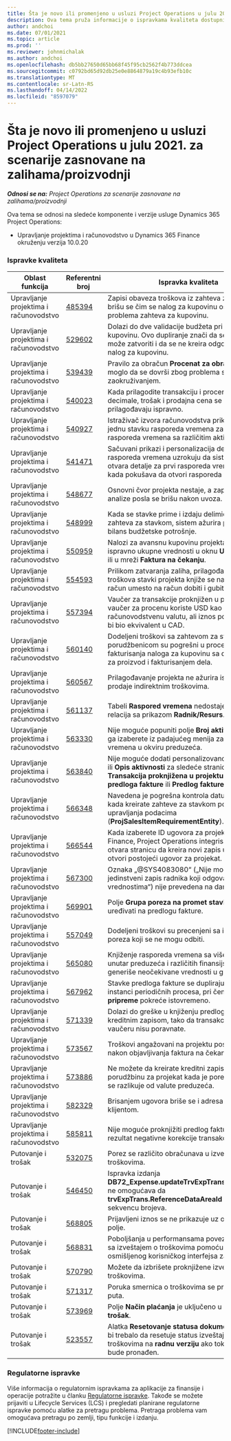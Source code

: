 ```yaml
---
title: Šta je novo ili promenjeno u usluzi Project Operations u julu 2021. za scenarije zasnovane na zalihama/proizvodnji
description: Ova tema pruža informacije o ispravkama kvaliteta dostupnim u izdanju za jul 2021. usluge Project Operations za scenarije zasnovane na zalihama/proizvodnji.
author: andchoi
ms.date: 07/01/2021
ms.topic: article
ms.prod: ''
ms.reviewer: johnmichalak
ms.author: andchoi
ms.openlocfilehash: db5bb27650d65bb68f45f95cb2562f4b773ddcea
ms.sourcegitcommit: c0792bd65d92db25e0e8864879a19c4b93efb10c
ms.translationtype: MT
ms.contentlocale: sr-Latn-RS
ms.lasthandoff: 04/14/2022
ms.locfileid: "8597079"
---
```

# <a name="whats-new-or-changed-in-project-operations-july-2021-for-stockedproduction-based-scenarios"></a>Šta je novo ili promenjeno u usluzi Project Operations u julu 2021. za scenarije zasnovane na zalihama/proizvodnji

_**Odnosi se na:** Project Operations za scenarije zasnovane na zalihama/proizvodnji_

Ova tema se odnosi na sledeće komponente i verzije usluge Dynamics 365 Project Operations:

- Upravljanje projektima i računovodstvo u Dynamics 365 Finance okruženju verzija 10.0.20
 
### <a name="quality-updates"></a>Ispravke kvaliteta
                                                                                                                                                                                  
| Oblast funkcija                      | Referentni broj| Ispravka kvaliteta                                                                                                                                                                          |
|-----------------------------------|--------|---------------------------------------------------------------------------------------------------------------------------------------------------------------------------------|
| Upravljanje projektima i računovodstvo | [485394](https://fix.lcs.dynamics.com/Issue/Details/?bugId=485394) | Zapisi obaveza troškova iz zahteva za kupovinu brišu se čim se nalog za kupovinu oslobodi problema zahteva za kupovinu.                                                                           |
| Upravljanje projektima i računovodstvo | [529602](https://fix.lcs.dynamics.com/Issue/Details/?bugId=529602) | Dolazi do dve validacije budžeta pri zahtevu za kupovinu. Ovo dupliranje znači da se zahtev ne može zatvoriti i da se ne kreira odgovarajući nalog za kupovinu.                                                                                                                        |
| Upravljanje projektima i računovodstvo | [539439](https://fix.lcs.dynamics.com/Issue/Details/?bugId=539439) | Pravilo za obračun **Procenat za obračun** nije moglo da se dovrši zbog problema sa zaokruživanjem.                                                                              |
| Upravljanje projektima i računovodstvo | [540023](https://fix.lcs.dynamics.com/Issue/Details/?bugId=540023) | Kada prilagodite transakciju i procenat sadrži decimale, trošak i prodajna cena se ne prilagođavaju ispravno.                                      |
| Upravljanje projektima i računovodstvo | [540927](https://fix.lcs.dynamics.com/Issue/Details/?bugId=540927) | Istraživač izvora računovodstva prikazuje sate za jednu stavku rasporeda vremena za više stavki rasporeda vremena sa različitim aktivnostima.                                      |
| Upravljanje projektima i računovodstvo | [541471](https://fix.lcs.dynamics.com/Issue/Details/?bugId=541471) | Sačuvani prikazi i personalizacija detalja stavke rasporeda vremena uzrokuju da sistem uvek otvara detalje za prvi rasporeda vremena na listi kada pokušava da otvori rasporeda vremena.  |
| Upravljanje projektima i računovodstvo | [548677](https://fix.lcs.dynamics.com/Issue/Details/?bugId=548677) | Osnovni čvor projekta nestaje, a zapisi strukturne analize posla se brišu nakon uvoza.                                                                                             |
| Upravljanje projektima i računovodstvo | [548999](https://fix.lcs.dynamics.com/Issue/Details/?bugId=548999) | Kada se stavke prime i izdaju delimično iz zahteva za stavkom, sistem ažurira pogrešan bilans budžetske potrošnje. |
| Upravljanje projektima i računovodstvo | [550959](https://fix.lcs.dynamics.com/Issue/Details/?bugId=550959) | Nalozi za avansnu kupovinu projekta ne prikazuju ispravno ukupne vrednosti u oknu **Ukupni iznosi** ili u mreži **Faktura na čekanju**.                                                                  |
| Upravljanje projektima i računovodstvo | [554593](https://fix.lcs.dynamics.com/Issue/Details/?bugId=554593) | Prilikom zatvaranja zaliha, prilagođavanja troškova stavki projekta knjiže se na bilansni račun umesto na račun dobiti i gubitka.                                                            |
| Upravljanje projektima i računovodstvo | [557394](https://fix.lcs.dynamics.com/Issue/Details/?bugId=557394) | Vaučer za transakcije proknjižen u projektu i vaučer za procenu koriste USD kao računovodstvenu valutu, ali iznos pokazuje koliki bi bio ekvivalent u CAD.              |
| Upravljanje projektima i računovodstvo | [560140](https://fix.lcs.dynamics.com/Issue/Details/?bugId=560140) | Dodeljeni troškovi sa zahtevom za stavkom i porudžbenicom su pogrešni u procesu fakturisanja naloga za kupovinu sa delom računa za proizvod i fakturisanjem dela.       |
| Upravljanje projektima i računovodstvo | [560567](https://fix.lcs.dynamics.com/Issue/Details/?bugId=560567) | Prilagođavanje projekta ne ažurira ispravno iznos prodaje indirektnim troškovima.                                                                                    |
| Upravljanje projektima i računovodstvo | [561137](https://fix.lcs.dynamics.com/Issue/Details/?bugId=561137) | Tabeli **Raspored vremena** nedostaje definisana relacija sa prikazom **Radnik/Resurs**.                                                                                   |
| Upravljanje projektima i računovodstvo | [563330](https://fix.lcs.dynamics.com/Issue/Details/?bugId=563330) | Nije moguće popuniti polje **Broj aktivnosti** kada ga izaberete iz padajućeg menija za raspored vremena u okviru preduzeća.                                                                 |
| Upravljanje projektima i računovodstvo | [563840](https://fix.lcs.dynamics.com/Issue/Details/?bugId=563840) | Nije moguće dodati personalizovano polje **Svrha** ili **Opis aktivnosti** za sledeće stranice: **Transakcija proknjižena u projektu**, **Kreiranje predloga fakture** ili **Predlog fakture**.  |
| Upravljanje projektima i računovodstvo | [566348](https://fix.lcs.dynamics.com/Issue/Details/?bugId=566348) | Navedena je pogrešna kontrola datuma isporuke kada kreirate zahteve za stavkom pomoću upravljanja podacima (**ProjSalesItemRequirementEntity**).                                              |
| Upravljanje projektima i računovodstvo | [566544](https://fix.lcs.dynamics.com/Issue/Details/?bugId=566544) | Kada izaberete ID ugovora za projekat u usluzi Finance, Project Operations integrisano okruženje otvara stranicu da kreira novi zapis umesto da otvori postojeći ugovor za projekat.                                                                                                                 |
| Upravljanje projektima i računovodstvo | [567300](https://fix.lcs.dynamics.com/Issue/Details/?bugId=567300) |  Oznaka „@SYS4083080“ („Nije moguće pronaći jedinstveni zapis radnika koji odgovara unetim vrednostima“) nije prevedena na danski.                                |
| Upravljanje projektima i računovodstvo | [569901](https://fix.lcs.dynamics.com/Issue/Details/?bugId=569901) | Polje **Grupa poreza na promet stavki** se ne može uređivati na predlogu fakture.                                                                               |
| Upravljanje projektima i računovodstvo | [557049](https://fix.lcs.dynamics.com/Issue/Details/?bugId=557049) | Dodeljeni troškovi su precenjeni sa iznosima poreza koji se ne mogu odbiti.                                                                                                    |
| Upravljanje projektima i računovodstvo | [565080](https://fix.lcs.dynamics.com/Issue/Details/?bugId=565080) | Knjiženje rasporeda vremena sa više projekata unutar preduzeća i različitih finansijskih aspekata generiše neočekivane vrednosti u glavnoj knjizi.                             |
| Upravljanje projektima i računovodstvo | [567962](https://fix.lcs.dynamics.com/Issue/Details/?bugId=567962) | Stavke predloga fakture se dupliraju zbog više instanci periodičnih procesa, pri čemu se **uvoz iz pripreme** pokreće istovremeno.                                      |
| Upravljanje projektima i računovodstvo | [571339](https://fix.lcs.dynamics.com/Issue/Details/?bugId=571339) | Dolazi do greške u knjiženju predloga fakture sa kreditnim zapisom, tako da transakcije na vaučeru nisu poravnate.    |
| Upravljanje projektima i računovodstvo | [573567](https://fix.lcs.dynamics.com/Issue/Details/?bugId=573567) | Troškovi angažovani na projektu postaju netačni nakon objavljivanja faktura na čekanju.                                                                             |
| Upravljanje projektima i računovodstvo | [573886](https://fix.lcs.dynamics.com/Issue/Details/?bugId=573886) | Ne možete da kreirate kreditni zapis za ulaznu porudžbinu za projekat kada je porez u valuti koja se razlikuje od valute preduzeća.                                      |
| Upravljanje projektima i računovodstvo | [582329](https://fix.lcs.dynamics.com/Issue/Details/?bugId=582329) | Brisanjem ugovora briše se i adresa povezana sa klijentom.                                                                                     |
| Upravljanje projektima i računovodstvo | [585811](https://fix.lcs.dynamics.com/Issue/Details/?bugId=585811) | Nije moguće proknjižiti predlog fakture koji je rezultat negativne korekcije transakcije vremena.                                                                    |
| Putovanje i trošak                  | [532075](https://fix.lcs.dynamics.com/Issue/Details/?bugId=532075) | Porez se različito obračunava u izveštajima o troškovima.                                                                                                                  |
| Putovanje i trošak                  | [546450](https://fix.lcs.dynamics.com/Issue/Details/?bugId=546450) | Ispravka izdanja **DB72_Expense.updateTrvExpTransProjTransId()** ne omogućava da **trvExpTrans.ReferenceDataAreaId** kreira novu sekvencu brojeva.                    |
| Putovanje i trošak                  | [568805](https://fix.lcs.dynamics.com/Issue/Details/?bugId=568805) | Prijavljeni iznos se ne prikazuje uz obavezno polje.                                                                                                             |
| Putovanje i trošak                  | [568831](https://fix.lcs.dynamics.com/Issue/Details/?bugId=568831) | Poboljšanja u performansama povezivanja troška sa izveštajem o troškovima pomoću ponovo osmišljenog korisničkog interfejsa za troškove.                                                            |
| Putovanje i trošak                  | [570790](https://fix.lcs.dynamics.com/Issue/Details/?bugId=570790) | Možete da izbrišete proknjižene izveštaje o troškovima.                                                                                           |
| Putovanje i trošak                  | [571317](https://fix.lcs.dynamics.com/Issue/Details/?bugId=571317) | Poruka smernica o troškovima se prikazuje više puta.                                                                                                       |
| Putovanje i trošak                  | [573969](https://fix.lcs.dynamics.com/Issue/Details/?bugId=573969) | Polje **Način plaćanja** je uključeno u okno **Novi trošak**.                                                                                                      |
| Putovanje i trošak                  | [523557](https://fix.lcs.dynamics.com/Issue/Details/?bugId=523557) | Alatka **Resetovanje statusa dokumenta troškova** bi trebalo da resetuje status izveštaja o troškovima na **radnu verziju** ako tok posla ne bude pronađen. 

### <a name="regulatory-updates"></a>Regulatorne ispravke
Više informacija o regulatornim ispravkama za aplikacije za finansije i operacije potražite u članku [Regulatorne ispravke](/dynamics365/finance/localizations/regulatory-updates). Takođe se možete prijaviti u Lifecycle Services (LCS) i pregledati planirane regulatorne ispravke pomoću alatke za pretragu problema. Pretraga problema vam omogućava pretragu po zemlji, tipu funkcije i izdanju.


[!INCLUDE[footer-include](../../includes/footer-banner.md)]

